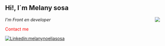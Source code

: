 <h2> Hi!, I´m Melany sosa </h2>
<img align='right' src="https://user-images.githubusercontent.com/82476871/158257571-00e4c4a3-7f16-466d-9bcd-10b712ab63b6.jpg" >
<p><em>I'm Front en developer</em></p>

<p><span style='color:red'>Contact me <span></p>
  
[![Linkedin:melanynoeliasosa](https://img.shields.io/badge/-melanynoeliasosa-blue?style=flat-square&logo=Linkedin&logoColor=white&link=https://www.linkedin.com/in/melanynoeliasosa/)](https://www.linkedin.com/in/melanynoeliasosa/)
